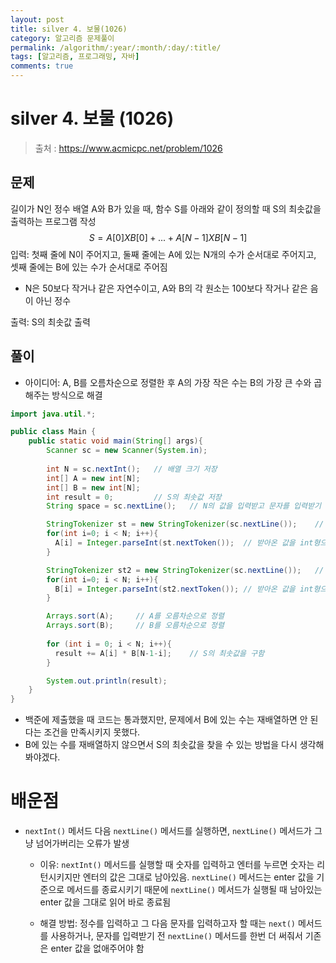 ```yaml
---
layout: post
title: silver 4. 보물(1026)
category: 알고리즘 문제풀이
permalink: /algorithm/:year/:month/:day/:title/
tags: [알고리즘, 프로그래밍, 자바]
comments: true
---
```

# silver 4. 보물 (1026)
> 출처 : https://www.acmicpc.net/problem/1026



## 문제

길이가 N인 정수 배열 A와 B가 있을 때, 함수 S를 아래와 같이 정의할 때 S의 최솟값을 출력하는 프로그램 작성
$$
S = A[0] X B[0] + ... + A[N-1] X B[N-1]
$$
입력: 첫째 줄에 N이 주어지고, 둘째 줄에는 A에 있는 N개의 수가 순서대로 주어지고, 셋째 줄에는 B에 있는 수가 순서대로 주어짐

- N은 50보다 작거나 같은 자연수이고, A와 B의 각 원소는 100보다 작거나 같은 음이 아닌 정수

출력: S의 최솟값 출력

## 풀이

- 아이디어: A, B를 오름차순으로 정렬한 후 A의 가장 작은 수는 B의 가장 큰 수와 곱해주는 방식으로 해결 


```java
import java.util.*;

public class Main {
    public static void main(String[] args){
        Scanner sc = new Scanner(System.in);
        
        int N = sc.nextInt();	// 배열 크기 저장
        int[] A = new int[N];
        int[] B = new int[N];
        int result = 0;			// S의 최솟값 저장
        String space = sc.nextLine();	// N의 값을 입력받고 문자를 입력받기 전 기존의 enter 값을 없애주는 변수

        StringTokenizer st = new StringTokenizer(sc.nextLine());	// A의 값을 받아옴
        for(int i=0; i < N; i++){
          A[i] = Integer.parseInt(st.nextToken());	// 받아온 값을 int형으로 변환 후 A에 값을 저장
        }

        StringTokenizer st2 = new StringTokenizer(sc.nextLine());	// B의 값을 받아옴
        for(int i=0; i < N; i++){
          B[i] = Integer.parseInt(st2.nextToken());	// 받아온 값을 int형으로 변환 후 B에 값을 저장
        }

        Arrays.sort(A);		// A를 오름차순으로 정렬
        Arrays.sort(B);		// B를 오름차순으로 정렬
        
        for (int i = 0; i < N; i++){
          result += A[i] * B[N-1-i];	// S의 최솟값을 구함
        }

        System.out.println(result);
    }
}
```

- 백준에 제출했을 때 코드는 통과했지만, 문제에서 B에 있는 수는 재배열하면 안 된다는 조건을 만족시키지 못했다.
- B에 있는 수를 재배열하지 않으면서 S의 최솟값을 찾을 수 있는 방법을 다시 생각해봐야겠다.





# 배운점

- `nextInt()`  메서드 다음 `nextLine()` 메서드를 실행하면, `nextLine()` 메서드가 그냥 넘어가버리는 오류가 발생

  - 이유: `nextInt()` 메서드를 실행할 때 숫자를 입력하고 엔터를 누르면 숫자는 리턴시키지만 엔터의 값은 그대로 남아있음.  `nextLine()` 메서드는 enter 값을 기준으로 메서드를 종료시키기 때문에 `nextLine()` 메서드가 실행될 때 남아있는 enter 값을 그대로 읽어 바로 종료됨

  - 해결 방법: 정수를 입력하고 그 다음 문자를 입력하고자 할 때는 `next()` 메서드를 사용하거나, 문자를 입력받기 전 `nextLine()` 메서드를 한번 더 써줘서 기존은 enter 값을 없애주어야 함
